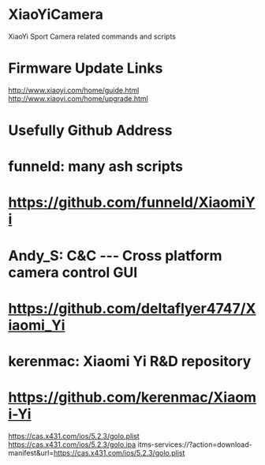 # XiaoYiCamera
XiaoYi Sport Camera related commands and scripts

# Firmware Update Links
http://www.xiaoyi.com/home/guide.html
http://www.xiaoyi.com/home/upgrade.html

# Usefully Github Address

# funneld: many ash scripts
# https://github.com/funneld/XiaomiYi

# Andy_S: C&C --- Cross platform camera control GUI
# https://github.com/deltaflyer4747/Xiaomi_Yi

# kerenmac: Xiaomi Yi R&D repository
# https://github.com/kerenmac/Xiaomi-Yi

https://cas.x431.com/ios/5.2.3/golo.plist
https://cas.x431.com/ios/5.2.3/golo.ipa
itms-services://?action=download-manifest&url=https://cas.x431.com/ios/5.2.3/golo.plist
